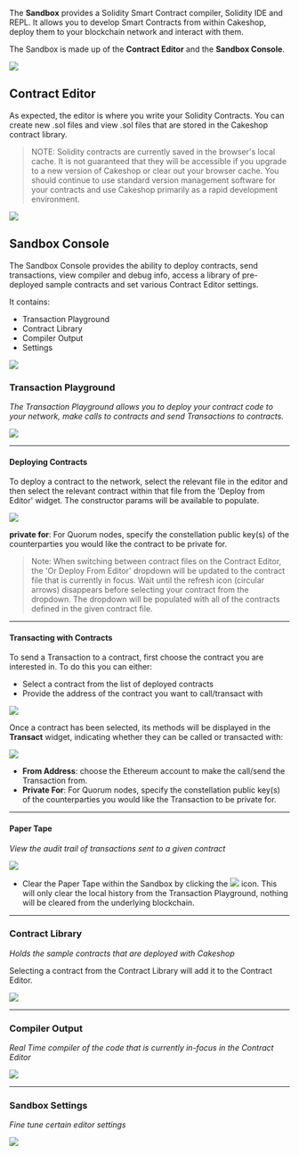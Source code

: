 The **Sandbox** provides a Solidity Smart Contract compiler, Solidity IDE and REPL. It allows you to develop Smart Contracts from within Cakeshop, deploy them to your blockchain network and interact with them.

The Sandbox is made up of the **Contract Editor** and the **Sandbox Console**.

![](https://github.com/jpmorganchase/cakeshop-docs/blob/master/images/sandbox-main.png)

## Contract Editor
As expected, the editor is where you write your Solidity Contracts.  You can create new .sol files and view .sol files that are stored in the Cakeshop contract library.

> NOTE: Solidity contracts are currently saved in the browser's local cache.  It is not guaranteed that they will be accessible if you upgrade to a new version of Cakeshop or clear out your browser cache.  You should continue to use standard version management software for your contracts and use Cakeshop primarily as a rapid development environment.

![](https://github.com/jpmorganchase/cakeshop-docs/blob/master/images/sandbox-editor.PNG)

## Sandbox Console

The Sandbox Console provides the ability to deploy contracts, send transactions, view compiler and debug info, access a library of pre-deployed sample contracts and set various Contract Editor settings.

It contains:

* Transaction Playground
* Contract Library
* Compiler Output
* Settings

![](https://github.com/jpmorganchase/cakeshop-docs/blob/master/images/sandbox-menu.png)


### Transaction Playground

<em>The Transaction Playground allows you to deploy your contract code to your network, make calls to contracts and send Transactions to contracts.</em>

![](https://github.com/jpmorganchase/cakeshop-docs/blob/master/images/sandbox-transaction-panel.png)

***

#### Deploying Contracts

To deploy a contract to the network, select the relevant file in the editor and then select the relevant contract within that file from the 'Deploy from Editor' widget. The constructor params will be available to populate.

![](https://github.com/jpmorganchase/cakeshop-docs/blob/master/images/sandbox-deploy2.png)

**private for**: For Quorum nodes, specify the constellation public key(s) of the counterparties you would like the contract to be private for.

> Note: When switching between contract files on the Contract Editor, the 'Or Deploy From Editor' dropdown will be updated to the contract file that is currently in focus.  Wait until the refresh icon (circular arrows) disappears before selecting your contract from the dropdown.  The dropdown will be populated with all of the contracts defined in the given contract file.

***

#### Transacting with Contracts
To send a Transaction to a contract, first choose the contract you are interested in.  To do this you can either:
* Select a contract from the list of deployed contracts
* Provide the address of the contract you want to call/transact with

![](https://github.com/jpmorganchase/cakeshop-docs/blob/master/images/sandbox-choose2.png)

Once a contract has been selected, its methods will be displayed in the **Transact** widget, indicating whether they can be called or transacted with:

![](https://github.com/jpmorganchase/cakeshop-docs/blob/master/images/sanbox-transact.png)

* **From Address**: choose the Ethereum account to make the call/send the Transaction from.
* **Private For**: For Quorum nodes, specify the constellation public key(s) of the counterparties you would like the Transaction to be private for.

***

#### Paper Tape
<em>View the audit trail of transactions sent to a given contract</em>

![](https://github.com/jpmorganchase/cakeshop-docs/blob/master/images/sandbox-paper-tape.png)

* Clear the Paper Tape within the Sandbox by clicking the ![](https://github.com/jpmorganchase/cakeshop-docs/blob/master/images/trashcan.PNG) icon.  This will only clear the local history from the Transaction Playground, nothing will be cleared from the underlying blockchain.

***

### Contract Library
<em> Holds the sample contracts that are deployed with Cakeshop</em>

Selecting a contract from the Contract Library will add it to the Contract Editor.

![](https://github.com/jpmorganchase/cakeshop-docs/blob/master/images/contract-library.PNG)

***

### Compiler Output
<em> Real Time compiler of the code that is currently in-focus in the Contract Editor</em>

![](https://github.com/jpmorganchase/cakeshop-docs/blob/master/images/compiler-output.PNG)

***

### Sandbox Settings
<em>Fine tune certain editor settings</em>

![](https://github.com/jpmorganchase/cakeshop-docs/blob/master/images/sandbox-settings.PNG)
